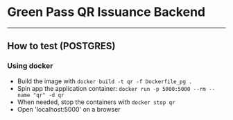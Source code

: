 # Green Pass QR Issuance Backend

---

## How to test (POSTGRES)

### Using docker
- Build the image with `docker build -t qr -f Dockerfile_pg .`
- Spin app the application container: `docker run -p 5000:5000 --rm --name "qr" -d qr`
- When needed, stop the containers with `docker stop qr`
- Open 'localhost:5000' on a browser